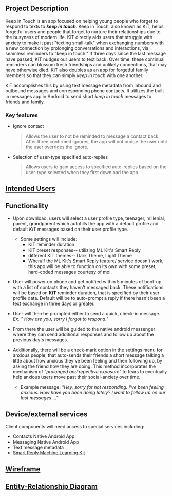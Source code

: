 ## Project Description

Keep in Touch is an app focused on helping young people who forget to respond to texts to **_keep in touch_**. Keep in Touch, also known as KiT, helps forgetful users and people that forget to nurture their relationships due to the busyness of modern life. KiT directly aids users that struggle with anxiety to make it past "texting small-talk" when exchanging numbers with a new connection by prolonging conversations and interactions, via seamless reminders to "keep in touch." If three days since the last message have passed, KiT nudges our users to text back. Over time, these continual reminders can blossom fresh friendships and unlikely connections, that may have otherwise died. KiT also doubles as an app for forgetful family members so that they can simply _keep in touch_ with one another.

KiT accomplishes this by using text message metadata from inbound and outbound messages and corresponding phone contacts. It utilizes the built in messages app in Android to send short  _keep in touch_ messages to friends and family.

### Key features

* Ignore contact 
    > Allows the user to not be reminded to message a contact back. After three confirmed ignores, the app will not nudge the user until the user overrides the ignore.
* Selection of user-type specified auto-replies
    > Allows users to gain access to specified auto-replies based on the user-type selected when they first download the app

## [Intended Users](work/intendedUsers.md)

## Functionality

* Upon download, users will select a user profile type, teenager, millenial, parent, grandparent which autofills the app with a
default profile and default _KiT_ messages based on their user profile type.
	* Some settings will include:
		* KiT reminder duration
		* KiT preset responses-- utilizing ML Kit's Smart Reply
		* different KiT themes-- Dark Theme, Light Theme
		* When/if the ML Kit's Smart Reply feature/ service doesn't work, this app will be able to function on its own
		with some preset, hard-coded messages courtesy of moi.
		
		

* User will power on phone and get notified within 5 minutes of boot-up with a list of contacts they haven't messaged back. These notifications will be based on **KiT** reminder duration, that is specified by their user profile data. Default will be to auto-prompt a reply if there hasn't been a text exchange in three days or greater.

* User will then be prompted either to send a quick, check-in message.  _Ex. " How are you, sorry I forgot to respond."_

* From there the user will be guided to the native android messenger where they can send additional responses and follow up about the previous day's messages.

* Additionally, there will be a check-mark option in the settings menu for anxious people, that auto-sends their friends a short message talking a little about how anxious they've been feeling and then following up, by asking the friend how they are doing. This method incorporates the mechanism of _"prolonged and repetitive exposure"_ to fears to eventually help anxious users move past their social-anxiety over time.
	* Example message: _"Hey, sorry for not responding. I've been feeling anxious. How have you been doing lately? I want to follow up on our last messages ..."_


## Device/external services

Client components will need access to special services including: 

* Contacts Native Android App
* Messaging Native Android App
* Text message metadata
* [Smart Reply Machine Learning Kit](https://developers.google.com/ml-kit/language/smart-reply/android)

## [Wireframe](work/wireframe.md)

## [Entity-Relationship Diagram](work/entityRelationshipDiagram.md)